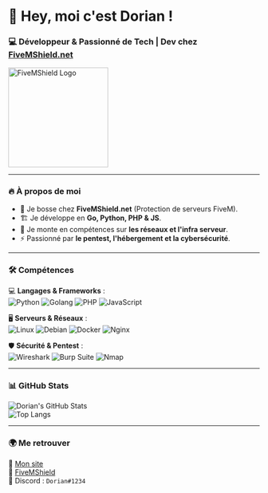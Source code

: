 # 👋 Hey, moi c'est Dorian !

### 💻 Développeur & Passionné de Tech | Dev chez [FiveMShield.net](https://fivemshield.net)

<img src="https://i.ibb.co/4cmS749/fivemshield-logo.png" width="200px" alt="FiveMShield Logo" />

---

### 🔥 À propos de moi  
- 🚀 Je bosse chez **FiveMShield.net** (Protection de serveurs FiveM).  
- 🏗️ Je développe en **Go, Python, PHP & JS**.  
- 🔧 Je monte en compétences sur **les réseaux et l'infra serveur**.  
- ⚡ Passionné par **le pentest, l'hébergement et la cybersécurité**.  

---

### 🛠️ Compétences  
💻 **Langages & Frameworks** :  
![Python](https://img.shields.io/badge/-Python-3776AB?logo=python&logoColor=white&style=for-the-badge)
![Golang](https://img.shields.io/badge/-Go-00ADD8?logo=go&logoColor=white&style=for-the-badge)
![PHP](https://img.shields.io/badge/-PHP-777BB4?logo=php&logoColor=white&style=for-the-badge)
![JavaScript](https://img.shields.io/badge/-JavaScript-F7DF1E?logo=javascript&logoColor=black&style=for-the-badge)

🖥️ **Serveurs & Réseaux** :  
![Linux](https://img.shields.io/badge/-Linux-FCC624?logo=linux&logoColor=black&style=for-the-badge)
![Debian](https://img.shields.io/badge/-Debian-A81D33?logo=debian&logoColor=white&style=for-the-badge)
![Docker](https://img.shields.io/badge/-Docker-2496ED?logo=docker&logoColor=white&style=for-the-badge)
![Nginx](https://img.shields.io/badge/-Nginx-009639?logo=nginx&logoColor=white&style=for-the-badge)

🛡️ **Sécurité & Pentest** :  
![Wireshark](https://img.shields.io/badge/-Wireshark-1679A7?logo=wireshark&logoColor=white&style=for-the-badge)
![Burp Suite](https://img.shields.io/badge/-Burp_Suite-FF6600?logo=burp-suite&logoColor=white&style=for-the-badge)
![Nmap](https://img.shields.io/badge/-Nmap-009639?logo=nmap&logoColor=white&style=for-the-badge)

---

### 📊 GitHub Stats  
![Dorian's GitHub Stats](https://github-readme-stats.vercel.app/api?username=DorianDev&show_icons=true&theme=tokyonight)  
![Top Langs](https://github-readme-stats.vercel.app/api/top-langs/?username=DorianDev&layout=compact&theme=tokyonight)

---

### 🌍 Me retrouver  
📢 [Mon site](https://ledhosting.fr)  
📌 [FiveMShield](https://fivemshield.net)  
💬 Discord : `Dorian#1234`
